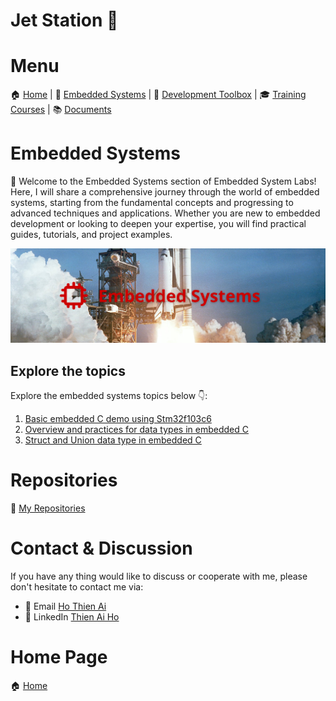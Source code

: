 # Jet Station 🚀

# Menu

🏠 [Home](https://jet-station.github.io/) | 
🚀 [Embedded Systems](https://jet-station.github.io/embedded-systems/) |
🧰 [Development Toolbox](https://jet-station.github.io/development-toolbox/) |
🎓 [Training Courses](https://jet-station.github.io/training-courses/) |
📚 [Documents](https://jet-station.github.io/docs/)

# Embedded Systems

🎯 Welcome to the Embedded Systems section of Embedded System Labs! Here, I will share a comprehensive journey through the world of embedded systems, starting from the fundamental concepts and progressing to advanced techniques and applications. Whether you are new to embedded development or looking to deepen your expertise, you will find practical guides, tutorials, and project examples.

<!-- Images Placeholder -->
<img src="imgs/embedded-systems.png" alt="Embedded Systems"/>
<!-- Add more images as needed -->


## Explore the topics
Explore the embedded systems topics below 👇:
1. [Basic embedded C demo using Stm32f103c6](https://jet-station.github.io/embedded-systems/stm32f103c6-demo/)
2. [Overview and practices for data types in embedded C](https://jet-station.github.io/embedded-systems/embedded-c-data-types/)
3. [Struct and Union data type in embedded C](https://jet-station.github.io/embedded-systems/struct-union-data-types/)

# Repositories
🚀 [My Repositories](https://github.com/jet-station)

# Contact & Discussion
If you have any thing would like to discuss or cooperate with me, please don't hesitate to contact me via:
- 📧 Email [Ho Thien Ai](mailto:thienaiho95@gmail.com)
- 💼 LinkedIn [Thien Ai Ho](https://www.linkedin.com/in/thien-ai-ho/)

# Home Page
🏠 [Home](https://jet-station.github.io/)